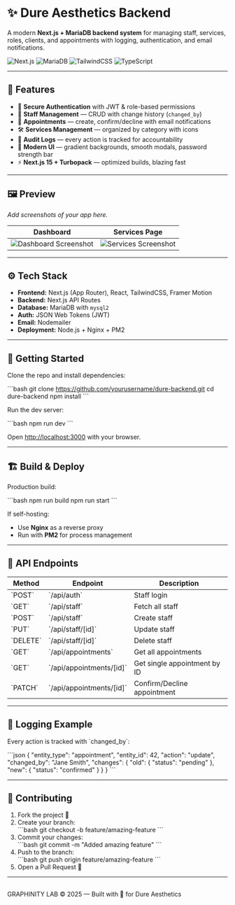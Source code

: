 # ✨ Dure Aesthetics Backend

A modern **Next.js + MariaDB backend system** for managing staff, services, roles, clients, and appointments with logging, authentication, and email notifications.  

![Next.js](https://img.shields.io/badge/Next.js-15-black?logo=next.js)
![MariaDB](https://img.shields.io/badge/MariaDB-Database-blue?logo=mariadb)
![TailwindCSS](https://img.shields.io/badge/TailwindCSS-Styling-teal?logo=tailwindcss)
![TypeScript](https://img.shields.io/badge/TypeScript-Safe-blue?logo=typescript)

---

## 🌸 Features  

- 🔐 **Secure Authentication** with JWT & role-based permissions  
- 👥 **Staff Management** — CRUD with change history (`changed_by`)  
- 📅 **Appointments** — create, confirm/decline with email notifications  
- 🛠 **Services Management** — organized by category with icons  
- 📜 **Audit Logs** — every action is tracked for accountability  
- 🎨 **Modern UI** — gradient backgrounds, smooth modals, password strength bar  
- ⚡ **Next.js 15 + Turbopack** — optimized builds, blazing fast  

---

## 🖼 Preview  

_Add screenshots of your app here._  

| Dashboard | Services Page |
|-----------|---------------|
| ![Dashboard Screenshot](./screenshots/dashboard.png) | ![Services Screenshot](./screenshots/services.png) |

---

## ⚙️ Tech Stack  

- **Frontend:** Next.js (App Router), React, TailwindCSS, Framer Motion  
- **Backend:** Next.js API Routes  
- **Database:** MariaDB with `mysql2`  
- **Auth:** JSON Web Tokens (JWT)  
- **Email:** Nodemailer  
- **Deployment:** Node.js + Nginx + PM2  

---

## 🚀 Getting Started  

Clone the repo and install dependencies:  

\`\`\`bash
git clone https://github.com/yourusername/dure-backend.git
cd dure-backend
npm install
\`\`\`

Run the dev server:  

\`\`\`bash
npm run dev
\`\`\`

Open [http://localhost:3000](http://localhost:3000) with your browser.  

---

## 🏗 Build & Deploy  

Production build:  

\`\`\`bash
npm run build
npm run start
\`\`\`

If self-hosting:  
- Use **Nginx** as a reverse proxy  
- Run with **PM2** for process management  

---

## 📖 API Endpoints  

| Method   | Endpoint                     | Description                        |
|----------|------------------------------|------------------------------------|
| \`POST\`   | \`/api/auth\`                  | Staff login                        |
| \`GET\`    | \`/api/staff\`                 | Fetch all staff                    |
| \`POST\`   | \`/api/staff\`                 | Create staff                       |
| \`PUT\`    | \`/api/staff/[id]\`            | Update staff                       |
| \`DELETE\` | \`/api/staff/[id]\`            | Delete staff                       |
| \`GET\`    | \`/api/appointments\`          | Get all appointments               |
| \`GET\`    | \`/api/appointments/[id]\`     | Get single appointment by ID       |
| \`PATCH\`  | \`/api/appointments/[id]\`     | Confirm/Decline appointment        |

---

## 📜 Logging Example  

Every action is tracked with \`changed_by\`:  

\`\`\`json
{
  "entity_type": "appointment",
  "entity_id": 42,
  "action": "update",
  "changed_by": "Jane Smith",
  "changes": {
    "old": { "status": "pending" },
    "new": { "status": "confirmed" }
  }
}
\`\`\`

---

## 🤝 Contributing  

1. Fork the project 🍴  
2. Create your branch:  
   \`\`\`bash
   git checkout -b feature/amazing-feature
   \`\`\`  
3. Commit your changes:  
   \`\`\`bash
   git commit -m "Added amazing feature"
   \`\`\`  
4. Push to the branch:  
   \`\`\`bash
   git push origin feature/amazing-feature
   \`\`\`  
5. Open a Pull Request 🚀  

---

##   

GRAPHINITY LAB © 2025 — Built with 💖 for Dure Aesthetics
